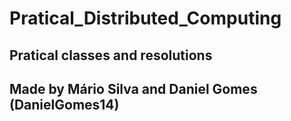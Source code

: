 # Pratical_Distributed_Computing
## Pratical classes and resolutions
## Made by Mário Silva and Daniel Gomes (DanielGomes14)
